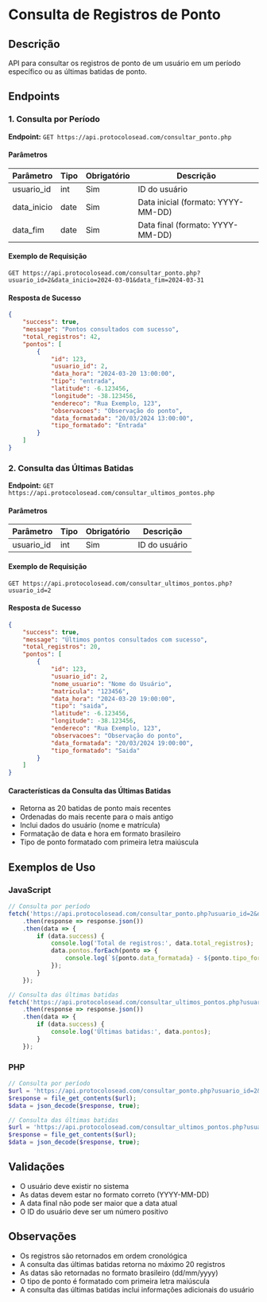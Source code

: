 # Consulta de Registros de Ponto

## Descrição
API para consultar os registros de ponto de um usuário em um período específico ou as últimas batidas de ponto.

## Endpoints

### 1. Consulta por Período
**Endpoint:** `GET https://api.protocolosead.com/consultar_ponto.php`

#### Parâmetros
| Parâmetro | Tipo | Obrigatório | Descrição |
|-----------|------|-------------|-----------|
| usuario_id | int | Sim | ID do usuário |
| data_inicio | date | Sim | Data inicial (formato: YYYY-MM-DD) |
| data_fim | date | Sim | Data final (formato: YYYY-MM-DD) |

#### Exemplo de Requisição
```http
GET https://api.protocolosead.com/consultar_ponto.php?usuario_id=2&data_inicio=2024-03-01&data_fim=2024-03-31
```

#### Resposta de Sucesso
```json
{
    "success": true,
    "message": "Pontos consultados com sucesso",
    "total_registros": 42,
    "pontos": [
        {
            "id": 123,
            "usuario_id": 2,
            "data_hora": "2024-03-20 13:00:00",
            "tipo": "entrada",
            "latitude": -6.123456,
            "longitude": -38.123456,
            "endereco": "Rua Exemplo, 123",
            "observacoes": "Observação do ponto",
            "data_formatada": "20/03/2024 13:00:00",
            "tipo_formatado": "Entrada"
        }
    ]
}
```

### 2. Consulta das Últimas Batidas
**Endpoint:** `GET https://api.protocolosead.com/consultar_ultimos_pontos.php`

#### Parâmetros
| Parâmetro | Tipo | Obrigatório | Descrição |
|-----------|------|-------------|-----------|
| usuario_id | int | Sim | ID do usuário |

#### Exemplo de Requisição
```http
GET https://api.protocolosead.com/consultar_ultimos_pontos.php?usuario_id=2
```

#### Resposta de Sucesso
```json
{
    "success": true,
    "message": "Últimos pontos consultados com sucesso",
    "total_registros": 20,
    "pontos": [
        {
            "id": 123,
            "usuario_id": 2,
            "nome_usuario": "Nome do Usuário",
            "matricula": "123456",
            "data_hora": "2024-03-20 19:00:00",
            "tipo": "saida",
            "latitude": -6.123456,
            "longitude": -38.123456,
            "endereco": "Rua Exemplo, 123",
            "observacoes": "Observação do ponto",
            "data_formatada": "20/03/2024 19:00:00",
            "tipo_formatado": "Saida"
        }
    ]
}
```

#### Características da Consulta das Últimas Batidas
- Retorna as 20 batidas de ponto mais recentes
- Ordenadas do mais recente para o mais antigo
- Inclui dados do usuário (nome e matrícula)
- Formatação de data e hora em formato brasileiro
- Tipo de ponto formatado com primeira letra maiúscula

## Exemplos de Uso

### JavaScript
```javascript
// Consulta por período
fetch('https://api.protocolosead.com/consultar_ponto.php?usuario_id=2&data_inicio=2024-03-01&data_fim=2024-03-31')
    .then(response => response.json())
    .then(data => {
        if (data.success) {
            console.log('Total de registros:', data.total_registros);
            data.pontos.forEach(ponto => {
                console.log(`${ponto.data_formatada} - ${ponto.tipo_formatado}`);
            });
        }
    });

// Consulta das últimas batidas
fetch('https://api.protocolosead.com/consultar_ultimos_pontos.php?usuario_id=2')
    .then(response => response.json())
    .then(data => {
        if (data.success) {
            console.log('Últimas batidas:', data.pontos);
        }
    });
```

### PHP
```php
// Consulta por período
$url = 'https://api.protocolosead.com/consultar_ponto.php?usuario_id=2&data_inicio=2024-03-01&data_fim=2024-03-31';
$response = file_get_contents($url);
$data = json_decode($response, true);

// Consulta das últimas batidas
$url = 'https://api.protocolosead.com/consultar_ultimos_pontos.php?usuario_id=2';
$response = file_get_contents($url);
$data = json_decode($response, true);
```

## Validações
- O usuário deve existir no sistema
- As datas devem estar no formato correto (YYYY-MM-DD)
- A data final não pode ser maior que a data atual
- O ID do usuário deve ser um número positivo

## Observações
- Os registros são retornados em ordem cronológica
- A consulta das últimas batidas retorna no máximo 20 registros
- As datas são retornadas no formato brasileiro (dd/mm/yyyy)
- O tipo de ponto é formatado com primeira letra maiúscula
- A consulta das últimas batidas inclui informações adicionais do usuário
